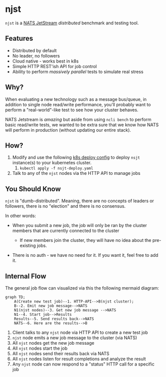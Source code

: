 # njst

`njst` is a [NATS JetStream](https://docs.nats.io/nats-concepts/jetstream) 
_distributed_ benchmark and testing tool.

## Features

* Distributed by default
* No leader, no followers
* Cloud native - works best in k8s
* Simple HTTP REST'ish API for job control
* Ability to perform *massively parallel* tests to simulate real stress

## Why?

When evaluating a new technology such as a message bus/queue, in addition to
single node read/write performance, you'll probably want to perform a 
"real-world"-like test to see how your cluster behaves.

NATS Jetstream is _amazing_ but aside from using `ncli bench` to perform basic
read/write tests, we wanted to be extra sure that we know how NATS will perform
in production (without updating our entire stack).

## How?

1. Modify and use the following [k8s deploy config]() to deploy `nsjt` instance(s)
to your kubernetes cluster.
    1. `kubectl apply -f nsjt-deploy.yaml`
2. Talk to any of the `njst` nodes via the HTTP API to manage jobs

## You Should Know

`njst` is "dumb-distributed". Meaning, there are no concepts of leaders or
followers, there is no "election" and there is no consensus. 

In other words:

* When you submit a new job, the job will only be ran by the cluster members
that are currently connected to the cluster 
  * If new members join the cluster, they will have no idea about the pre-existing
  jobs.

* There is no auth - we have no need for it. If you want it, feel free to add it.

## Internal Flow

The general job flow can visualized via this the following mermaid diagram:

```mermaid
graph TD;
    A(Create new test job)--1. HTTP-API-->B(njst cluster);
    B--2. Emit new job message-->NATS
    N1(njst nodes)--3. Get new job message -->NATS
    N1--4. Start job-->Results
    Results--5. Send results back-->NATS   
    NATS--6. Here are the results-->B
```
 
1. Client talks to any `njst` node via HTTP API to create a new test job
2. `njst` node emits a new job message to the cluster (via NATS)
3. All `njst` nodes get the new job message
4. All `njst` nodes start the job
5. All `njst` nodes send their results back via NATS
6. All `njst` nodes listen for result completions and analyze the result
7. Any `njst` node can now respond to a "status" HTTP call for a specific job


